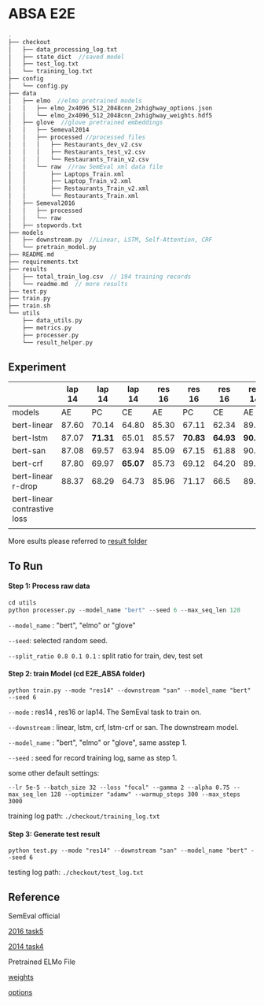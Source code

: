 # ABSA E2E
```c
.
├── checkout
│   ├── data_processing_log.txt
│   ├── state_dict  //saved model
│   ├── test_log.txt
│   └── training_log.txt
├── config
│   └── config.py
├── data
│   ├── elmo  //elmo pretrained models
│   │   ├── elmo_2x4096_512_2048cnn_2xhighway_options.json
│   │   └── elmo_2x4096_512_2048cnn_2xhighway_weights.hdf5
│   ├── glove  //glove pretrained embeddings
│   │   ├── Semeval2014
│   │   ├── processed //processed files
│   │   │   ├── Restaurants_dev_v2.csv
│   │   │   ├── Restaurants_test_v2.csv
│   │   │   └── Restaurants_Train_v2.csv
│   │   └── raw  //raw SemEval xml data file
│   │       ├── Laptops_Train.xml
│   │       ├── Laptop_Train_v2.xml
│   │       ├── Restaurants_Train_v2.xml
│   │       └── Restaurants_Train.xml
│   ├── Semeval2016
│   │   ├── processed
│   │   └── raw
│   ├── stopwords.txt
├── models
│   ├── downstream.py  //Linear, LSTM, Self-Attention, CRF
│   └── pretrain_model.py  
├── README.md
├── requirements.txt
├── results    
│   ├── total_train_log.csv  // 194 training records
│   └── readme.md  // more results
├── test.py
├── train.py
├── train.sh
└── utils
    ├── data_utils.py
    ├── metrics.py
    ├── processer.py
    └── result_helper.py
```

## Experiment

|                              | **lap 14** | **lap 14** | **lap 14** | res 16 | res 16    | res 16    | res 14    | res 14    | res 14    |
| ---------------------------- | ---------- | ---------- | ---------- | ------ | --------- | --------- | --------- | --------- | --------- |
| models                       | AE         | PC         | CE         | AE     | PC        | CE        | AE        | PC        | CE        |
| bert-linear                  | 87.60      | 70.14      | 64.80      | 85.30  | 67.11     | 62.34     | 89.49     | 72.04     | 68.13     |
| bert-lstm                    | 87.07      | **71.31**  | 65.01      | 85.57  | **70.83** | **64.93** | **90.23** | 72.20     | 68.87     |
| bert-san                     | 87.08      | 69.57      | 63.94      | 85.09  | 67.15     | 61.88     | 90.01     | **74.46** | **70.12** |
| bert-crf                     | 87.80      | 69.97      | **65.07**  | 85.73  | 69.12     | 64.20     | 89.97     | 72.82     | 68.72     |
| bert-linear r-drop           | 88.37      | 68.29      | 64.73      | 85.96  | 71.17     | 66.5      | 89.77     | 73.89     | 69.55     |
| bert-linear contrastive loss |            |            |            |        |           |           |           |           |           |
|                              |            |            |            |        |           |           |           |           |           |



More esults please referred to [result folder](results/)

## To Run

#### Step 1: Process raw data

```python
cd utils
python processer.py --model_name "bert" --seed 6 --max_seq_len 128
```

`--model_name` : "bert", "elmo" or "glove"

 `--seed`: selected random seed.

`--split_ratio 0.8 0.1 0.1` : split ratio for train, dev, test set

#### Step 2: train Model (cd E2E_ABSA folder)

```shell
python train.py --mode "res14" --downstream "san" --model_name "bert" --seed 6
```

`--mode` : res14 , res16 or lap14. The SemEval task to train on.

`--downstream` : linear, lstm, crf, lstm-crf or san. The downstream model.

`--model_name` :  "bert", "elmo" or "glove", same asstep 1.

`--seed` : seed for record training log, same as step 1.

some other default settings:

```shell
--lr 5e-5 --batch_size 32 --loss "focal" --gamma 2 --alpha 0.75 --max_seq_len 128 --optimizer "adamw" --warmup_steps 300 --max_steps 3000
```

training log path: `./checkout/training_log.txt`

#### Step 3: Generate test result

 ```shell
 python test.py --mode "res14" --downstream "san" --model_name "bert" --seed 6
 ```

testing log path: `./checkout/test_log.txt`

## Reference

SemEval official

[2016 task5](https://alt.qcri.org/semeval2016/task5/index.php?id=data-and-tools)

[2014 task4](https://alt.qcri.org/semeval2014/task4/index.php?id=data-and-tools)

Pretrained ELMo File

[weights](https://s3-us-west-2.amazonaws.com/allennlp/models/elmo/2x4096_512_2048cnn_2xhighway/elmo_2x4096_512_2048cnn_2xhighway_weights.hdf5)

[options](https://s3-us-west-2.amazonaws.com/allennlp/models/elmo/2x4096_512_2048cnn_2xhighway/elmo_2x4096_512_2048cnn_2xhighway_options.json)

